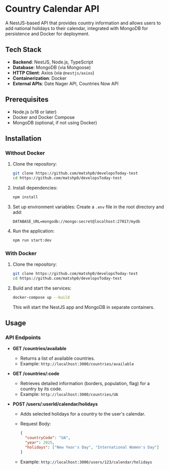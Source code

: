 # Country Calendar API

A NestJS-based API that provides country information and allows users to add national holidays to their calendar, integrated with MongoDB for persistence and Docker for deployment.

## Tech Stack

- **Backend**: NestJS, Node.js, TypeScript
- **Database**: MongoDB (via Mongoose)
- **HTTP Client**: Axios (via `@nestjs/axios`)
- **Containerization**: Docker
- **External APIs**: Date Nager API, Countries Now API

## Prerequisites

- Node.js (v18 or later)
- Docker and Docker Compose
- MongoDB (optional, if not using Docker)

## Installation

### Without Docker

1.  Clone the repository:

    ```bash
    git clone https://github.com/matshp0/developsToday-test
    cd https://github.com/matshp0/developsToday-test

    ```

2.  Install dependencies:

    ```bash
    npm install

    ```

3.  Set up environment variables: Create a `.env` file in the root directory and add:

    ```
    DATABASE_URL=mongodb://mongo:secret@localhost:27017/mydb

    ```

4.  Run the application:

    ```bash
    npm run start:dev

    ```

### With Docker

1.  Clone the repository:

    ```bash
    git clone https://github.com/matshp0/developsToday-test
    cd https://github.com/matshp0/developsToday-test

    ```

2.  Build and start the services:

    ```bash
    docker-compose up --build

    ```

    This will start the NestJS app and MongoDB in separate containers.

## Usage

### API Endpoints

- **GET /countries/available**
  - Returns a list of available countries.
  - Example: `http://localhost:3000/countries/available`

- **GET /countries/:code**
  - Retrieves detailed information (borders, population, flag) for a country by its code.
  - Example: `http://localhost:3000/countries/UA`

- **POST /users/:userId/calendar/holidays**
  - Adds selected holidays for a country to the user's calendar.
  - Request Body:

    ```json
    {
      "countryCode": "UA",
      "year": 2025,
      "holidays": ["New Year's Day", "International Women's Day"]
    }
    ```

  - Example: `http://localhost:3000/users/123/calendar/holidays`
